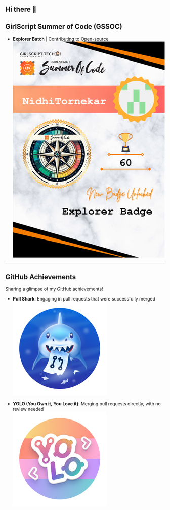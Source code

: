 ## Hi there 👋
## GirlScript Summer of Code (GSSOC)
- **Explorer Batch** | Contributing to Open-source
![GSSOC Explorer Badge](https://github.com/NidhiTornekar/NidhiTornekar/blob/main/Share%20Badge.png)

---

## GitHub Achievements

Sharing a glimpse of my GitHub achievements!

- **Pull Shark**: Engaging in pull requests that were successfully merged  
  ![Pull Shark Badge](https://github.com/NidhiTornekar/NidhiTornekar/blob/main/pull-shark.png)

- **YOLO (You Own it, You Love it)**: Merging pull requests directly, with no review needed  
  ![YOLO Badge](https://github.com/NidhiTornekar/NidhiTornekar/blob/main/yolo.png)

<!--
**NidhiTornekar/NidhiTornekar** is a ✨ _special_ ✨ repository because its `README.md` (this file) appears on your GitHub profile.

Here are some ideas to get you started:

- 🔭 I’m currently working on ...
- 🌱 I’m currently learning ...
- 👯 I’m looking to collaborate on ...
- 🤔 I’m looking for help with ...
- 💬 Ask me about ...
- 📫 How to reach me: ...
- 😄 Pronouns: ...
- ⚡ Fun fact: ...
-->
